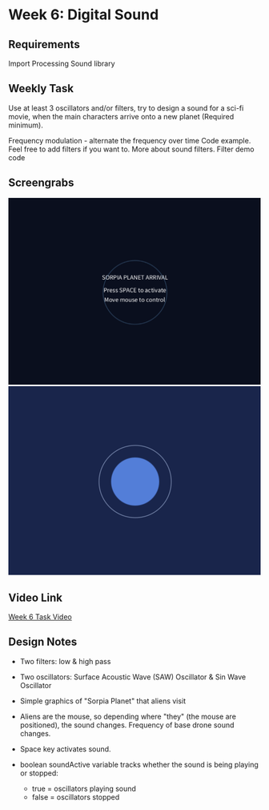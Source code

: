 <h1>Week 6: Digital Sound</h1>

<h2>Requirements</h2>
Import Processing Sound library

<h2>Weekly Task</h2>

Use at least 3 oscillators and/or filters, try to design a sound for a sci-fi movie, when the main characters arrive onto a new planet (Required minimum).

Frequency modulation - alternate the frequency over time Code example.
Feel free to add filters if you want to. More about sound filters. Filter demo code

<h2>Screengrabs</h2>
<img src="Week 6 Digital Sound 1.png" alt="Week 6 Task Screengrab 1">

<img src="Week 6 Digital Sound 2.png" alt="Week 6 Task Screengrab 2">

<h2>Video Link</h2>
<a href="https://drive.google.com/file/d/1C0UUPLdvRpHU6YzzhloUV0OJhwj0MuxP/view?usp=drive_link">Week 6 Task Video</a>
<h2>Design Notes</h2>

- Two filters: low & high pass

- Two oscillators: Surface Acoustic Wave (SAW) Oscillator & Sin Wave Oscillator 

- Simple graphics of "Sorpia Planet" that aliens visit

- Aliens are the mouse, so depending where "they" (the mouse are positioned), the sound changes. Frequency of base drone sound changes.

- Space key activates sound.

- boolean soundActive variable tracks whether the sound is being playing or stopped:
    - true = oscillators playing sound
    - false = oscillators stopped
